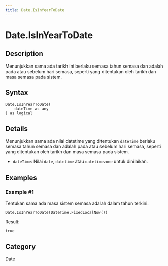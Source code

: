 ```yaml
---
title: Date.IsInYearToDate
---
```


# Date.IsInYearToDate


## Description

Menunjukkan sama ada tarikh ini berlaku semasa tahun semasa dan adalah pada atau sebelum hari semasa, seperti yang ditentukan oleh tarikh dan masa semasa pada sistem.


## Syntax

```powerquery
Date.IsInYearToDate(
    dateTime as any
) as logical
```


## Details

Menunjukkan sama ada nilai datetime yang ditentukan <code>dateTime</code> berlaku semasa tahun semasa dan adalah pada atau sebelum hari semasa, seperti yang ditentukan oleh tarikh dan masa semasa pada sistem.      <ul>      <li><code>dateTime</code>: Nilai <code>date</code>, <code>datetime</code> atau <code>datetimezone</code> untuk dinilaikan.</li>      </ul>


## Examples

### Example #1 
Tentukan sama ada masa sistem semasa adalah dalam tahun terkini.
```powerquery
Date.IsInYearToDate(DateTime.FixedLocalNow())
```

Result: 
```powerquery
true
```




## Category
Date
